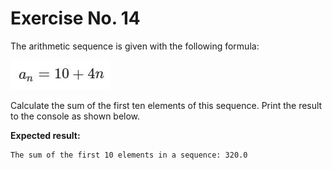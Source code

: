# Exercise No. 14


The arithmetic sequence is given with the following formula:

![equatoin](./pic_1.JPG)

Calculate the sum of the first ten elements of this sequence. Print the result to the console as shown below.


**Expected result:**


    The sum of the first 10 elements in a sequence: 320.0